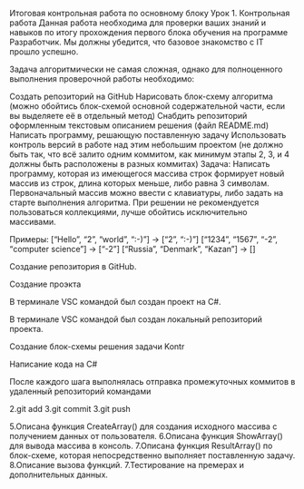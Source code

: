Итоговая контрольная работа по основному блоку Урок 1. Контрольная работа Данная работа необходима для проверки ваших знаний и навыков по итогу прохождения первого блока обучения на программе Разработчик. Мы должны убедится, что базовое знакомство с IT прошло успешно.

Задача алгоритмически не самая сложная, однако для полноценного выполнения проверочной работы необходимо:

Создать репозиторий на GitHub
Нарисовать блок-схему алгоритма (можно обойтись блок-схемой основной содержательной части, если вы выделяете её в отдельный метод)
Снабдить репозиторий оформленным текстовым описанием решения (файл README.md)
Написать программу, решающую поставленную задачу
Использовать контроль версий в работе над этим небольшим проектом (не должно быть так, что всё залито одним коммитом, как минимум этапы 2, 3, и 4 должны быть расположены в разных коммитах)
Задача: Написать программу, которая из имеющегося массива строк формирует новый массив из строк, длина которых меньше, либо равна 3 символам. Первоначальный массив можно ввести с клавиатуры, либо задать на старте выполнения алгоритма. При решении не рекомендуется пользоваться коллекциями, лучше обойтись исключительно массивами.

Примеры: [“Hello”, “2”, “world”, “:-)”] → [“2”, “:-)”] [“1234”, “1567”, “-2”, “computer science”] → [“-2”] [“Russia”, “Denmark”, “Kazan”] → []

Создание репозитория в GitHub.

Создание проэкта

В терминале VSC командой был создан проект на C#.

В терминале VSC командой был создан локальный репозиторий проекта.

Cоздание блок-схемы решения задачи Kontr

Написание кода на C#

После каждого шага выполнялась отправка промежуточных коммитов в удаленный репозиторий командами

2.git add 3.git commit 3.git push

5.Описана функция CreateArray() для создания исходного массива с получением данных от пользователя. 6.Описана функция ShowArray() для вывода массива в консоль. 7.Описана функция ResultArray() по блок-схеме, которая непосредственно выполняет поставленную задачу. 8.Описание вызова функций. 7.Тестирование на премерах и дополнительных данных.

